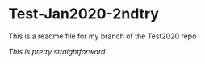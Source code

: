 # Test-Jan2020-2ndtry

This is a readme file for my branch of the Test2020 repo

<em>This is pretty straightforward</em>
